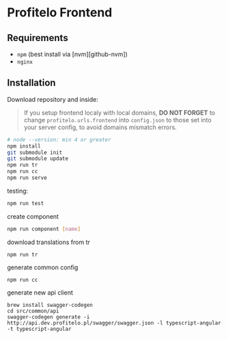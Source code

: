 # Profitelo Frontend

## Requirements
*   `npm` (best install via [nvm][github-nvm])
*   `nginx`

## Installation
Download repository and inside:

> If you setup frontend localy with local domains, **DO NOT FORGET** to change
> `profitelo.urls.frontend` into `config.json` to those set into your server config,
> to avoid domains mismatch errors.

```bash
# node --version: min 4 or greater
npm install
git submodule init
git submodule update
npm run tr
npm run cc
npm run serve
```

testing:
```bash
npm run test
```

create component
```bash
npm run component [name]
```

download translations from tr
```
npm run tr
```

generate common config
```
npm run cc
```

generate new api client
```
brew install swagger-codegen
cd src/common/api
swagger-codegen generate -i http://api.dev.profitelo.pl/swagger/swagger.json -l typescript-angular -t typescript-angular
```
